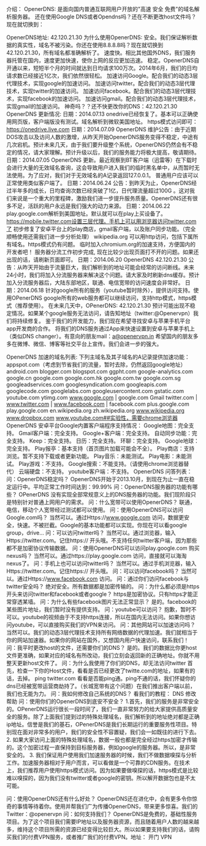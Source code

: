 介绍：
OpenerDNS: 是面向国内普通互联网用户开放的"高速 安全 免费"的域名解析服务器。 还在使用Google DNS或者Opendns吗？还在不断更改host文件吗？现在就切换到：

OpenerDNS地址: 42.120.21.30
为什么使用OpenerDNS:
安全。我们保证解析数据的真实性，域名不被污染。你还在使用8.8.8.8吗？现在就切换到42.120.21.30，所有域名都准确解析了。
速度快。相比其他国外DNS，我们服务器托管在国内，速度更加快速，使你上网的反应更加迅速。
稳定。OpenerDNS自开通以来，短短半个月的时间就达到日均请求100万次。2014年6月，我们的日均请求数已经接近1亿次，我们依然很轻松。
加速访问Google。配合我们的动态3层代理技术，实现google的加速访问。
加速访问twitter。配合我们的动态3层代理技术，实现twitter的加速访问。
加速访问facebook。配合我们的动态3层代理技术，实现facebook的加速访问。
加速访问gmail。配合我们的动态3层代理技术，实现gmail的加速访问。
神奇吗？？还不快更改你的DNS：42.120.21.30
OpenerDNS 更新情况:
日期：2014.07.13
onedrive已经恢复了。基本可以正确使用网页版，客户端版没有测试。域名解析到微软美国地址。 https模式访问即可：https://onedrive.live.com
日期：2014.07.09
OpenerDNS 维护公告：由于近期DOS攻击以及访问人数的激增，从昨天开始OpenerDNS服务变得不稳定，中途有几次宕机。预计未来几天，由于我们要升级整个系统，OpenerDNS仍然会有不稳定的情况，请大家理解。预计升级以后，我们的服务能力将极大提高，敬请期待。
日期：2014.07.05
OpenerDNS 更新。最近观察到BT客户端（迅雷等）在下载时会进行大量的无效域名查询，这会导致用户进入我们的临时黑名单中，从而暂时无法使用。为了应对，我们对于无效域名的A记录返回127.0.0.1。 普通用户应该可以正常使用类似客户端了。
日期：2014.06.24
公告：到昨天为止，OpenerDNS经过半年多的成长，日均查询次数已经突破了1亿，日代理流量超过100G 。这对我们来说是一个重大的里程碑，激励我们进一步提升服务质量。OpenerDNS还有很多不足，活跃的用户永远是我们强大的动力来源。
日期：2014.06.22
play.google.com解析到美国地址。默认就可以在play上买设备了。
https://mobile.twitter.com设置三层代理。手机上可以用浏览器访问twitter.com了
初步修复了安卓平台上的play商店，gmail客户端，以及账户同步功能。（完全顺畅使用还需我们进一步分析处理）
wikipedia.org 可以用http访问，包括下属所有域名。https模式仍有问题。
临时加入chromium.org的加速支持，方便国内的开发者吧！
服务器分流工作初步完成, 现在比较少出现页面打不开的问题。如果还出现的话，请刷新页面即可。
日期：2014.06.20
OpenerDNS 42.120.21.30 公告：从昨天开始由于流量巨大，我们解析到的地址可能会经常的访问断线。未来24小时，我们将加入分流服务器来解决这个问题。请大家及时刷新dns缓存。预计加入分流服务器后，大陆东部地区，联通、电信宽带的访问速度会非常好。
日期：2014.06.18
针对google所有的服务（youtube暂时除外），提供访问支持。使用OPenerDNS google所有的web服务都可以继续访问，支持http模式，https模式（推荐使用）。
在未来几天中，OPenerDNS: 42.120.21.30 预计可能出现不稳定情况。如果某个google服务无法访问，请告知地址（twitter:@Openervpn）我们将持续修复。
鉴于我们的开发能力，我们现在希望寻找安卓与苹果手机平台app开发商的合作。 将我们的DNS服务通过App来快速设置到安卓与苹果手机上（类似DNS changer）。有意向的朋友mail：a@openervpn.in 
希望国内的朋友多多在微博、微信、博客等社交平台上宣传。我们会进一步的强大。

OpenerDNS 加速的域名列表:
下列主域名及其子域名的A记录提供加速功能：
appspot.com（考虑到节省我们的流量，暂时去除，仍然返回google地址）
android.com
blogger.com
blogspot.com
ggpht.com
google-analytics.com
google.cn
google.com
google.com.hk
google.com.tw
google.com.sg
googleadservices.com
googlesyndication.com
googleapis.com
googlecode.com
googlelabs.com
googleusercontent.com
gstatic.com
youtube.com
ytimg.com
www.google.com | google.com
Gmail
twitter.com | www.twitter.com |
www.facebook.com | facebook.com
plus.google.com
play.google.com
en.wikipedia.org
zh.wikipedia.org
www.wikipedia.org
www.dropbox.com
www.youtube.com##实验性，需要chrome浏览器
OpenerDNS 安卓平台Google内置客户端程序支持情况：
Google地图：完全支持。
Gmail客户端：完全支持。
Google+客户端：完全支持。
自动同步功能：完全支持。
Keep：完全支持。
日历：完全支持。
环聊：完全支持。
Google地球：完全支持。
Play报亭：基本支持（首页图片加载可能会不全）。
Play商店：支持浏览。暂不支持下载或者更新功能。
Play音乐：未能测试。
Play电影：未能测试。
Play游戏：不支持。
Google搜索：不能支持。（请使用chrome浏览器替代）
云端硬盘：不支持。
youtube客户端：不支持。
OpenerDNS 问答列表：
问：OpenerDNS稳定吗？
OpenerDNS开始于2013.10月，到现在为止一直在稳定运行中。平均正常工作时间达到：99.99%
问：OpenerDNS服务器的功能有哪些？
OPenerDNS 没有实现全部常规意义上的DNS服务器的功能。我们现阶段只是特别针对普通上网用户的需求。
问：什么宽带可以使用OpenerDNS？
联通，电信，移动个人宽带经过测试都可以使用。
问：使用OpenerDNS可以访问Google.com吗？
当然可以。通过Https://www.google.com 访问，数据更安全，快速。不被拦截。Google的基本功能都可以实现。你现在可以看google group，drive...
问：可以访问twitter吗？
当然可以。通过浏览器，输入Https://twitter.com。记住https:// 开头哦。不支持任何twitter客户端，因为那些都不是加密协议传输数据。
问：使用OpenerDNS可以访问play.google.com 购买nexus吗？
当然可以。通过https://play.google.com 访问，直接就可以海淘nexus了。
问：手机上也可以访问twitter吗？
当然可以。通过手机浏览器，输入Https://twitter.com。记住https:// 开头哦。
问：可以访问facebook吗？
当然可以。通过Https://www.facebook.com 访问。
问：通过你们访问facebook与twitter安全吗？
绝对安全。所有数据都是加密传输的。
问：为什么都必须是https开头来访问twitter和facebook或者google？
https是加密协议。只有https才能正常穿透某墙。
问：为什么有些facebook图片无法正常显示？
是的。facebook的某些图片地址，我们暂时没有提供支持。
问：youtube可以访问？
抱歉，暂时不可以。youtube的视频由于不支持https连接，所以在国内无法访问。如果你想访问youtube，可以直接购买我们的VPN来访问。
问：其他网站可以加速访问吗？
当然可以。我们的动态3层代理技术支持所有网络数据的代理加速。我们就相当于你的网站加速器。如果你的网站在国外，又想国内用户快速访问，联系我们！
问：我平时更改host的文件，还需要你们的DNS？
是的。我们的数据比你更host文件更准确，如果对应的域名有所改动，我们立刻会返回新的正确地址。你就不用整天更新host文件了。
问：为什么我使用了你们的DNS，却无法访问twitter
首先，检查一下你的Host文件，看看是否已经更改了twitte.com的地址，如果有的话，去掉。
ping twitter.com 看看是否能ping通。ping不通的话，我们怀疑你的dns已经被宽带运营商劫持了。（长城宽带有这个问题）在我们推出客户端以前，我们也无能为力。
问：我如何修改自己系统的DNS？
看我们的教程： DNS 修改帮助
问：使用你们的OpenerDNS到底安不安全？
1.首先，我们的服务是非常安全的。OPenerDNS运行很长一段时间了，我们一直非常努力的给大家提供高质量安全的服务。除了上面我们提到过的特殊处理域名，我们解析到的地址绝对都是正确ip地址。信誉是我们的基石，OPenerDNS是我们长期运行的重要服务性项目。特别现在面对非常多的用户，我们的安全性不容置疑，我们会一如既往的进行下去。
2. 如果大家访问上面的特殊处理域名，数据一般也都是完全经过https加密才传输的。这个加密过程一直保持到目标服务器，例如google的服务器。所以，是非常安全的。
3. 我们保证用户使用我们加速服务器的时候，我们不做数据嗅探与分析工作。加速服务器相对于用户而言，可以看做是一个可靠的CDN服务。在技术上，我们推荐用户使用https模式访问。因为如果要做嗅探的话，https模式是比较难以嗅探的，因为我们没有twitter或者google的密钥。所以解开数据包也是不太可能。

问：使用OpenerDNS还有什么好处？
OpenerDNS还在进化中，会有更多令你惊奇的事情等待着你。使用并帮我们广为传播OpenerDNS，带来更多惊喜。我们的Twitter：@openervpn
问：如何支持我们？
OpenerDNS是免费的，基础性服务项目。为了这个项目我们需要IP地址以及服务器资源，而且随着用户人数的越来越多，维持这个项目所需的资源已经变得比较巨大。所以如果要支持我们的话，请购买我们的付费VPN服务，或者推广我们的付费VPN。地址： 开门 VPN
